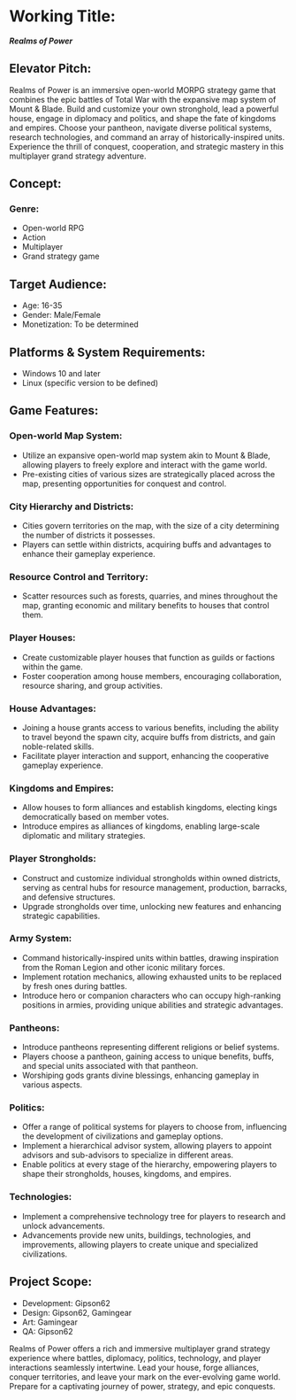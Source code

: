 # Working Title: 
***Realms of Power***

## Elevator Pitch:
Realms of Power is an immersive open-world MORPG strategy game that combines the epic battles of Total War with the expansive map system of Mount & Blade. Build and customize your own stronghold, lead a powerful house, engage in diplomacy and politics, and shape the fate of kingdoms and empires. Choose your pantheon, navigate diverse political systems, research technologies, and command an array of historically-inspired units. Experience the thrill of conquest, cooperation, and strategic mastery in this multiplayer grand strategy adventure.

## Concept:
### Genre:
- Open-world RPG
- Action
- Multiplayer
- Grand strategy game

## Target Audience:
- Age: 16-35
- Gender: Male/Female
- Monetization: To be determined

## Platforms & System Requirements:

- Windows 10 and later
- Linux (specific version to be defined)

## Game Features:

### Open-world Map System:
- Utilize an expansive open-world map system akin to Mount & Blade, allowing players to freely explore and interact with the game world.
- Pre-existing cities of various sizes are strategically placed across the map, presenting opportunities for conquest and control.

### City Hierarchy and Districts:
- Cities govern territories on the map, with the size of a city determining the number of districts it possesses.
- Players can settle within districts, acquiring buffs and advantages to enhance their gameplay experience.

### Resource Control and Territory:
- Scatter resources such as forests, quarries, and mines throughout the map, granting economic and military benefits to houses that control them.

### Player Houses:
- Create customizable player houses that function as guilds or factions within the game.
- Foster cooperation among house members, encouraging collaboration, resource sharing, and group activities.

### House Advantages:
- Joining a house grants access to various benefits, including the ability to travel beyond the spawn city, acquire buffs from districts, and gain noble-related skills.
- Facilitate player interaction and support, enhancing the cooperative gameplay experience.

### Kingdoms and Empires:
- Allow houses to form alliances and establish kingdoms, electing kings democratically based on member votes.
- Introduce empires as alliances of kingdoms, enabling large-scale diplomatic and military strategies.

### Player Strongholds:
- Construct and customize individual strongholds within owned districts, serving as central hubs for resource management, production, barracks, and defensive structures.
- Upgrade strongholds over time, unlocking new features and enhancing strategic capabilities.

### Army System:
- Command historically-inspired units within battles, drawing inspiration from the Roman Legion and other iconic military forces.
- Implement rotation mechanics, allowing exhausted units to be replaced by fresh ones during battles.
- Introduce hero or companion characters who can occupy high-ranking positions in armies, providing unique abilities and strategic advantages.

### Pantheons:
- Introduce pantheons representing different religions or belief systems.
- Players choose a pantheon, gaining access to unique benefits, buffs, and special units associated with that pantheon.
- Worshiping gods grants divine blessings, enhancing gameplay in various aspects.

### Politics:
- Offer a range of political systems for players to choose from, influencing the development of civilizations and gameplay options.
- Implement a hierarchical advisor system, allowing players to appoint advisors and sub-advisors to specialize in different areas.
- Enable politics at every stage of the hierarchy, empowering players to shape their strongholds, houses, kingdoms, and empires.

### Technologies:
- Implement a comprehensive technology tree for players to research and unlock advancements.
- Advancements provide new units, buildings, technologies, and improvements, allowing players to create unique and specialized civilizations.

## Project Scope:

- Development: Gipson62
- Design: Gipson62, Gamingear
- Art: Gamingear
- QA: Gipson62

Realms of Power offers a rich and immersive multiplayer grand strategy experience where battles, diplomacy, politics, technology, and player interactions seamlessly intertwine. Lead your house, forge alliances, conquer territories, and leave your mark on the ever-evolving game world. Prepare for a captivating journey of power, strategy, and epic conquests.
